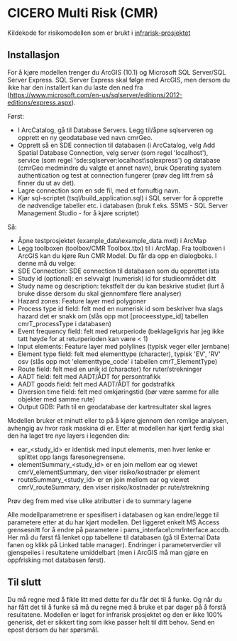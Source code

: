 CICERO Multi Risk (CMR)
=======================
Kildekode for risikomodellen som er brukt i [infrarisk-prosjektet](http://infrarisk.ngi.no)

Installasjon
------------
For å kjøre modellen trenger du ArcGIS (10.1) og Microsoft SQL Server/SQL Server Express.
SQL Server Express skal følge med ArcGIS, men dersom du ikke har den installert kan du laste den ned fra (https://www.microsoft.com/en-us/sqlserver/editions/2012-editions/express.aspx).

Først:
- I ArcCatalog, gå til Database Servers. Legg til/åpne sqlserveren og opprett en ny geodatabase ved navn cmrGeo.
- Opprett så en SDE connection til databasen (i ArcCatalog, velg Add Spatial Database Connection, velg server (som regel 'localhost'), service (som regel 'sde:sqlserver:localhost\sqlexpress') og database (cmrGeo medmindre du valgte et annet navn), bruk Operating system authentication og test at connection fungerer (prøv deg litt frem så finner du ut av det).
- Lagre connection som en sde fil, med et fornuftig navn.
- Kjør sql-scriptet (tsql/build_application.sql) i SQL server for å opprette de nødvendige tabeller etc. i databasen (bruk f.eks. SSMS - SQL Server Management Studio - for å kjøre scriptet)

Så:
- Åpne testprosjektet (example_data\example_data.mxd) i ArcMap
- Legg toolboxen (toolbox/CMR Toolbox.tbx) til i ArcMap.
Fra toolboxen i ArcGIS kan du kjøre Run CMR Model. Du får da opp en dialogboks. I denne må du velge:
- SDE Connection: SDE connection til databasen som du opprettet ista
- Study id (optional): en selvvalgt (numerisk) id for studieområdet ditt
- Study name og description: tekstfelt der du kan beskrive studiet (lurt å bruke disse dersom du skal gjennomføre flere analyser)
- Hazard zones: Feature layer med polygoner
- Process type id field: felt med en numerisk id som beskriver hva slags hazard det er snakk om (slås opp mot [proceesstype_id] tabellen cmrT_processType i databasen)
- Event frequency field: felt med returperiode (beklageligvis har jeg ikke tatt høyde for at returperioden kan være < 1)
- Input elements: Feature layer med polylines (typisk veger eller jernbane)
- Element type field: felt med elementtype (character), typisk 'EV', 'RV' osv (slås opp mot 'elementtype_code' i tabellen cmrT_ElementType)
- Route field: felt med en unik id (character) for ruter/strekninger
- AADT field: felt med AADT/ÅDT for persontrafikk
- AADT goods field: felt med AADT/ÅDT for godstrafikk
- Diversion time field: felt med omkjøringstid (bør være samme for alle objekter med samme rute)
- Output GDB: Path til en geodatabase der kartresultater skal lagres 

Modellen bruker et minutt eller to på å kjøre gjennom den romlige analysen, avhengig av hvor rask maskina di er.
Etter at modellen har kjørt ferdig skal den ha laget tre nye layers i legenden din:
- ear_<study_id> er identisk med input elements, men hver lenke er splittet opp langs faresonegrensene.
- elementSummary_<study_id> er en join mellom ear og viewet cmrV_elementSummary, den viser risiko/kostnader pr element
- routeSummary_<study_id> er en join mellom ear og viewet cmrV_routeSummary, den viser risiko/kostnader pr rute/strekning

Prøv deg frem med vise ulike atributter i de to summary lagene

Alle modellparametrene er spesifisert i databasen og kan endre/legge til parametere etter at du har kjørt modellen.
Det liggeret enkelt MS Access grensesnitt for å endre på parametere i pams_interface\cmrInterface.accdb. Her må du først få lenket opp tabellene til databasen (gå til External Data fanen og klikk på Linked table manager).
Endringer i parameterverdier vil gjenspeiles i resultatene umiddelbart (men i ArcGIS må man gjøre en oppfrisking mot databasen først).


Til slutt
-------------
Du må regne med å fikle litt med dette før du får det til å funke. Og når du har fått det til å funke så må du regne med å bruke et par dager på å forstå resultatene.
Modellen er laget for infrarisk prosjektet og den er ikke 100% generisk, det er sikkert ting som ikke passer helt til ditt behov. Send en epost dersom du har spørsmål.
